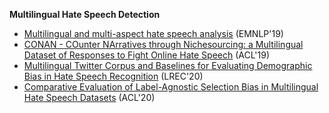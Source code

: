 **Multilingual Hate Speech Detection**
-  [Multilingual and multi-aspect hate speech analysis](https://arxiv.org/pdf/1908.11049) (EMNLP'19)
- [CONAN - COunter NArratives through Nichesourcing: a Multilingual Dataset of Responses to Fight Online Hate Speech](https://www.aclweb.org/anthology/P19-1271.pdf) (ACL'19)
- [Multilingual Twitter Corpus and Baselines for Evaluating Demographic Bias in Hate Speech Recognition](https://www.aclweb.org/anthology/2020.lrec-1.180.pdf) (LREC'20)
- [Comparative Evaluation of Label-Agnostic Selection Bias in Multilingual Hate Speech Datasets](https://www.aclweb.org/anthology/2020.emnlp-main.199.pdf) (ACL'20)
